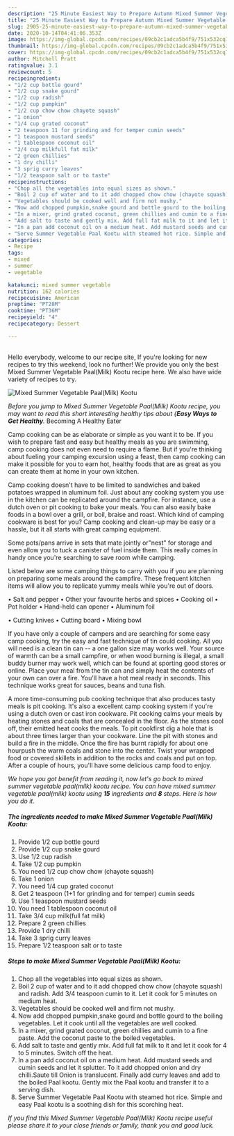 ```yaml
---
description: "25 Minute Easiest Way to Prepare Autumn Mixed Summer Vegetable Paal(Milk) Kootu"
title: "25 Minute Easiest Way to Prepare Autumn Mixed Summer Vegetable Paal(Milk) Kootu"
slug: 2905-25-minute-easiest-way-to-prepare-autumn-mixed-summer-vegetable-paalmilk-kootu
date: 2020-10-14T04:41:06.353Z
image: https://img-global.cpcdn.com/recipes/09cb2c1adca5b4f9/751x532cq70/mixed-summer-vegetable-paalmilk-kootu-recipe-main-photo.jpg
thumbnail: https://img-global.cpcdn.com/recipes/09cb2c1adca5b4f9/751x532cq70/mixed-summer-vegetable-paalmilk-kootu-recipe-main-photo.jpg
cover: https://img-global.cpcdn.com/recipes/09cb2c1adca5b4f9/751x532cq70/mixed-summer-vegetable-paalmilk-kootu-recipe-main-photo.jpg
author: Mitchell Pratt
ratingvalue: 3.1
reviewcount: 5
recipeingredient:
- "1/2 cup bottle gourd"
- "1/2 cup snake gourd"
- "1/2 cup radish"
- "1/2 cup pumpkin"
- "1/2 cup chow chow chayote squash"
- "1 onion"
- "1/4 cup grated coconut"
- "2 teaspoon 11 for grinding and for temper cumin seeds"
- "1 teaspoon mustard seeds"
- "1 tablespoon coconut oil"
- "3/4 cup milkfull fat milk"
- "2 green chillies"
- "1 dry chilli"
- "3 sprig curry leaves"
- "1/2 teaspoon salt or to taste"
recipeinstructions:
- "Chop all the vegetables into equal sizes as shown."
- "Boil 2 cup of water and to it add chopped chow chow (chayote squash) and radish. Add 3/4 teaspoon cumin to it. Let it cook for 5 minutes on medium heat."
- "Vegetables should be cooked well and firm not mushy."
- "Now add chopped pumpkin,snake gourd and bottle gourd to the boiling vegetables. Let it cook until all the vegetables are well cooked."
- "In a mixer, grind grated coconut, green chillies and cumin to a fine paste. Add the coconut paste to the boiled vegetables."
- "Add salt to taste and gently mix. Add full fat milk to it and let it cook for 4 to 5 minutes. Switch off the heat."
- "In a pan add coconut oil on a medium heat. Add mustard seeds and cumin seeds and let it splutter. To it add chopped onion and dry chilli.Saute till Onion is translucent. Finally add curry leaves and add to the boiled Paal kootu. Gently mix the Paal kootu and transfer it to a serving dish."
- "Serve Summer Vegetable Paal Kootu with steamed hot rice. Simple and easy Paal kootu is a soothing dish for this scorching heat."
categories:
- Recipe
tags:
- mixed
- summer
- vegetable

katakunci: mixed summer vegetable 
nutrition: 162 calories
recipecuisine: American
preptime: "PT28M"
cooktime: "PT36M"
recipeyield: "4"
recipecategory: Dessert

---
```

<br>
Hello everybody, welcome to our recipe site, If you're looking for new recipes to try this weekend, look no further! We provide you only the best Mixed Summer Vegetable Paal(Milk) Kootu recipe here. We also have wide variety of recipes to try.
<br>


![Mixed Summer Vegetable Paal(Milk) Kootu](https://img-global.cpcdn.com/recipes/09cb2c1adca5b4f9/751x532cq70/mixed-summer-vegetable-paalmilk-kootu-recipe-main-photo.jpg)

<i>Before you jump to Mixed Summer Vegetable Paal(Milk) Kootu recipe, you may want to read this short interesting healthy tips about {<strong>Easy Ways to Get Healthy</strong>.</i>
Becoming A Healthy Eater

    
Camp cooking can be as elaborate or simple as you want it to be. If you wish to prepare fast and easy but healthy meals as you are swimming, camp cooking does not even need to require a flame. But if you're thinking about fueling your camping excursion using a feast, then camp cooking can make it possible for you to earn hot, healthy foods that are as great as you can create them at home in your own kitchen.

Camp cooking doesn't have to be limited to sandwiches and baked potatoes wrapped in aluminum foil.  Just about any cooking system you use in the kitchen can be replicated around the campfire. For instance, use a dutch oven or pit cooking to bake your meals. You can also easily bake foods in a bowl over a grill, or boil, braise and roast. Which kind of camping cookware is best for you? Camp cooking and clean-up may be easy or a hassle, but it all starts with great camping equipment.

Some pots/pans arrive in sets that mate jointly or"nest" for storage and even allow you to tuck a canister of fuel inside them. This really comes in handy once you're searching to save room while camping.

Listed below are some camping things to carry with you if you are planning on preparing some meals around the campfire. These frequent kitchen items will allow you to replicate yummy meals while you're out of doors.

• Salt and pepper
• Other your favourite herbs and spices
• Cooking oil
• Pot holder
• Hand-held can opener
• Aluminum foil

• Cutting knives
• Cutting board
• Mixing bowl


If you have only a couple of campers and are searching for some easy camp cooking, try the easy and fast technique of tin could cooking. All you will need is a clean tin can -- a one gallon size may works well. Your source of warmth can be a small campfire, or when wood burning is illegal, a small buddy burner may work well, which can be found at sporting good stores or online. Place your meal from the tin can and simply heat the contents of your own can over a fire. You'll have a hot meal ready in seconds.  This technique works great for sauces, beans and tuna fish.

A more time-consuming pub cooking technique that also produces tasty meals is pit cooking.  It's also a excellent camp cooking system if you're using a dutch oven or cast iron cookware. Pit cooking calms your meals by heating stones and coals that are concealed in the floor. As the stones cool off, their emitted heat cooks the meals. To pit cookfirst dig a hole that is about three times larger than your cookware. Line the pit with stones and build a fire in the middle. Once the fire has burnt rapidly for about one hourpush the warm coals and stone into the center. Twist your wrapped food or covered skillets in addition to the rocks and coals and put on top. After a couple of hours, you'll have some delicious camp food to enjoy.


<i>We hope you got benefit from reading it, now let's go back to mixed summer vegetable paal(milk) kootu recipe. You can have mixed summer vegetable paal(milk) kootu using <strong>15</strong> ingredients and <strong>8</strong> steps. Here is how you do it.
</i>

##### The ingredients needed to make Mixed Summer Vegetable Paal(Milk) Kootu:

1. Provide 1/2 cup bottle gourd
1. Provide 1/2 cup snake gourd
1. Use 1/2 cup radish
1. Take 1/2 cup pumpkin
1. You need 1/2 cup chow chow (chayote squash)
1. Take 1 onion
1. You need 1/4 cup grated coconut
1. Get 2 teaspoon (1+1 for grinding and for temper) cumin seeds
1. Use 1 teaspoon mustard seeds
1. You need 1 tablespoon coconut oil
1. Take 3/4 cup milk(full fat milk)
1. Prepare 2 green chillies
1. Provide 1 dry chilli
1. Take 3 sprig curry leaves
1. Prepare 1/2 teaspoon salt or to taste


##### Steps to make Mixed Summer Vegetable Paal(Milk) Kootu:

1. Chop all the vegetables into equal sizes as shown.
1. Boil 2 cup of water and to it add chopped chow chow (chayote squash) and radish. Add 3/4 teaspoon cumin to it. Let it cook for 5 minutes on medium heat.
1. Vegetables should be cooked well and firm not mushy.
1. Now add chopped pumpkin,snake gourd and bottle gourd to the boiling vegetables. Let it cook until all the vegetables are well cooked.
1. In a mixer, grind grated coconut, green chillies and cumin to a fine paste. Add the coconut paste to the boiled vegetables.
1. Add salt to taste and gently mix. Add full fat milk to it and let it cook for 4 to 5 minutes. Switch off the heat.
1. In a pan add coconut oil on a medium heat. Add mustard seeds and cumin seeds and let it splutter. To it add chopped onion and dry chilli.Saute till Onion is translucent. Finally add curry leaves and add to the boiled Paal kootu. Gently mix the Paal kootu and transfer it to a serving dish.
1. Serve Summer Vegetable Paal Kootu with steamed hot rice. Simple and easy Paal kootu is a soothing dish for this scorching heat.




<i>If you find this Mixed Summer Vegetable Paal(Milk) Kootu recipe useful please share it to your close friends or family, thank you and good luck.</i>
